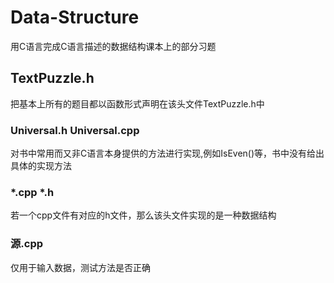 # Data-Structure

用C语言完成C语言描述的数据结构课本上的部分习题

TextPuzzle.h
--------
把基本上所有的题目都以函数形式声明在该头文件TextPuzzle.h中
### Universal.h   Universal.cpp
对书中常用而又非C语言本身提供的方法进行实现,例如IsEven()等，书中没有给出具体的实现方法

### *.cpp *.h 
若一个cpp文件有对应的h文件，那么该头文件实现的是一种数据结构

### 源.cpp
仅用于输入数据，测试方法是否正确
